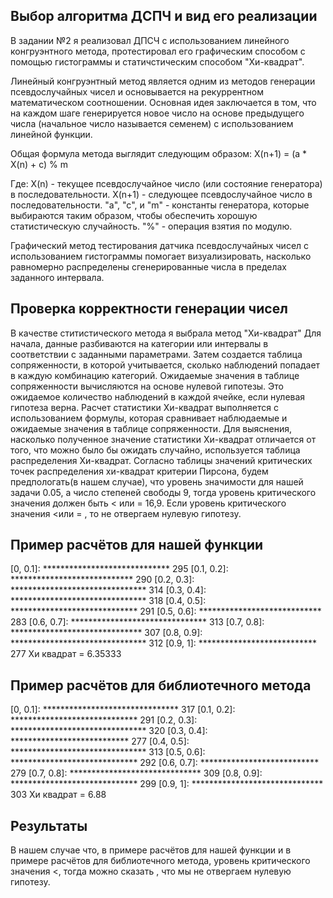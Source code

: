 ## Выбор алгоритма ДСПЧ и вид его реализации
В задании №2 я реализовал ДПСЧ с использованием линейного конгруэнтного метода, протестировал его графическим способом с помощью гистограммы и статичстическим способом "Хи-квадрат".

Линейный конгруэнтный метод является одним из методов генерации псевдослучайных чисел и основывается на рекуррентном математическом соотношении. Основная идея заключается в том, что на каждом шаге генерируется новое число на основе предыдущего числа (начальное число называется семенем) с использованием линейной функции.

Общая формула метода выглядит следующим образом: X(n+1) = (a * X(n) + c) % m

Где: X(n) - текущее псевдослучайное число (или состояние генератора) в последовательности. X(n+1) - следующее псевдослучайное число в последовательности. "a", "c", и "m" - константы генератора, которые выбираются таким образом, чтобы обеспечить хорошую статистическую случайность. "%" - операция взятия по модулю.

Графический метод тестирования датчика псевдослучайных чисел с использованием гистограммы помогает визуализировать, насколько равномерно распределены сгенерированные числа в пределах заданного интервала.

## Проверка корректности генерации чисел
В качестве ститистического метода я выбрала метод "Хи-квадрат" Для начала, данные разбиваются на категории или интервалы в соответствии с заданными параметрами. Затем создается таблица сопряженности, в которой учитывается, сколько наблюдений попадает в каждую комбинацию категорий. Ожидаемые значения в таблице сопряженности вычисляются на основе нулевой гипотезы. Это ожидаемое количество наблюдений в каждой ячейке, если нулевая гипотеза верна. Расчет статистики Хи-квадрат выполняется с использованием формулы, которая сравнивает наблюдаемые и ожидаемые значения в таблице сопряженности. Для выяснения, насколько полученное значение статистики Хи-квадрат отличается от того, что можно было бы ожидать случайно, используется таблица распределения Хи-квадрат. Согласно таблицы значений критических точек распределения хи-квадрат критерии Пирсона, будем предпологать(в нашем случае), что уровень значимости для нашей задачи 0.05, а число степеней свободы 9, тогда уровень критического значения должен быть < или = 16,9. Если уровень критического значения <или = , то не отвергаем нулевую гипотезу.  
## Пример расчётов для нашей функции
[0, 0.1]: ***************************** 295
[0.1, 0.2]: **************************** 290
[0.2, 0.3]: ******************************* 314
[0.3, 0.4]: ******************************* 318
[0.4, 0.5]: ***************************** 291
[0.5, 0.6]: **************************** 283
[0.6, 0.7]: ******************************* 313
[0.7, 0.8]: ****************************** 307
[0.8, 0.9]: ******************************* 312
[0.9, 1]: *************************** 277
 Хи квадрат = 6.35333

## Пример расчётов для библиотечного метода
[0, 0.1]: ******************************* 317
[0.1, 0.2]: ***************************** 291
[0.2, 0.3]: ******************************* 320
[0.3, 0.4]: *************************** 277
[0.4, 0.5]: ******************************* 313
[0.5, 0.6]: ***************************** 292
[0.6, 0.7]: *************************** 279
[0.7, 0.8]: ****************************** 309
[0.8, 0.9]: ***************************** 299
[0.9, 1]: ****************************** 303
 Хи квадрат = 6.88

## Результаты 
В нашем случае что, в примере расчётов для нашей функции и в примере расчётов для библиотечного метода, уровень критического значения <, тогда можно сказать , что мы не отвергаем нулевую гипотезу.
